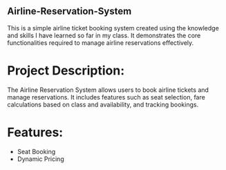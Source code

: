 ## Airline-Reservation-System
This is a simple airline ticket booking system created using the knowledge and skills I have learned so far in my class. It demonstrates the core functionalities required to manage airline reservations effectively.
# Project Description:
The Airline Reservation System allows users to book airline tickets and manage reservations. It includes features such as seat selection, fare calculations based on class and availability, and tracking bookings. 
# Features:
- Seat Booking
- Dynamic Pricing

